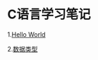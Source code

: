 # C语言学习笔记

1.[Hello World](https://github.com/shuzhuchengfu2/CNote/blob/master/helloworld.md)

2.[数据类型](https://github.com/shuzhuchengfu2/CNote/blob/master/数据类型.md)